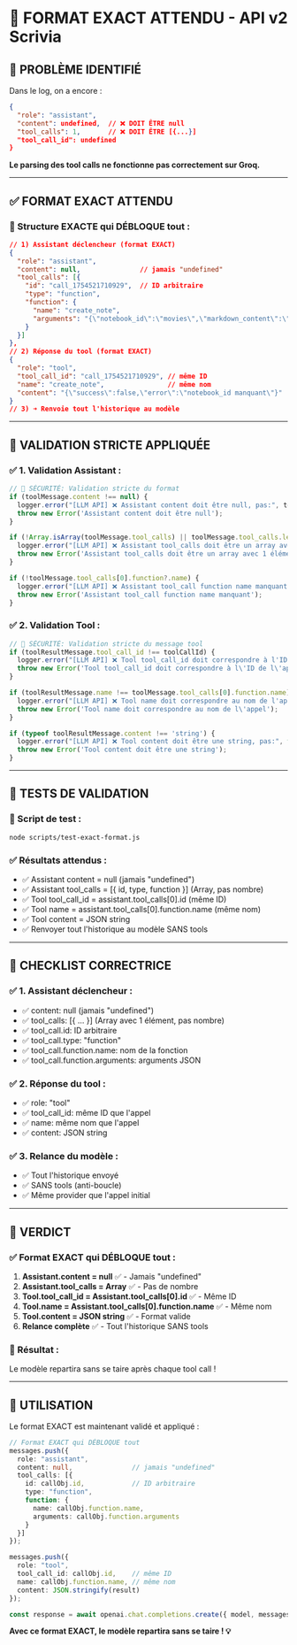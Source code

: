 # 🔧 FORMAT EXACT ATTENDU - API v2 Scrivia

## 🚨 **PROBLÈME IDENTIFIÉ**

Dans le log, on a encore :
```json
{
  "role": "assistant",
  "content": undefined,  // ❌ DOIT ÊTRE null
  "tool_calls": 1,       // ❌ DOIT ÊTRE [{...}]
  "tool_call_id": undefined
}
```

**Le parsing des tool calls ne fonctionne pas correctement sur Groq.**

---

## ✅ **FORMAT EXACT ATTENDU**

### **📝 Structure EXACTE qui DÉBLOQUE tout :**

```json
// 1) Assistant déclencheur (format EXACT)
{
  "role": "assistant",
  "content": null,               // jamais "undefined"
  "tool_calls": [{
    "id": "call_1754521710929",  // ID arbitraire
    "type": "function",
    "function": {
      "name": "create_note",
      "arguments": "{\"notebook_id\":\"movies\",\"markdown_content\":\"…\"}"
    }
  }]
},
// 2) Réponse du tool (format EXACT)
{
  "role": "tool",
  "tool_call_id": "call_1754521710929", // même ID
  "name": "create_note",                // même nom
  "content": "{\"success\":false,\"error\":\"notebook_id manquant\"}"
}
// 3) ➜ Renvoie tout l'historique au modèle
```

---

## 🔧 **VALIDATION STRICTE APPLIQUÉE**

### **✅ 1. Validation Assistant :**

```typescript
// 🔧 SÉCURITÉ: Validation stricte du format
if (toolMessage.content !== null) {
  logger.error("[LLM API] ❌ Assistant content doit être null, pas:", toolMessage.content);
  throw new Error('Assistant content doit être null');
}

if (!Array.isArray(toolMessage.tool_calls) || toolMessage.tool_calls.length !== 1) {
  logger.error("[LLM API] ❌ Assistant tool_calls doit être un array avec 1 élément, pas:", toolMessage.tool_calls);
  throw new Error('Assistant tool_calls doit être un array avec 1 élément');
}

if (!toolMessage.tool_calls[0].function?.name) {
  logger.error("[LLM API] ❌ Assistant tool_call function name manquant");
  throw new Error('Assistant tool_call function name manquant');
}
```

### **✅ 2. Validation Tool :**

```typescript
// 🔧 SÉCURITÉ: Validation stricte du message tool
if (toolResultMessage.tool_call_id !== toolCallId) {
  logger.error("[LLM API] ❌ Tool tool_call_id doit correspondre à l'ID de l'appel");
  throw new Error('Tool tool_call_id doit correspondre à l\'ID de l\'appel');
}

if (toolResultMessage.name !== toolMessage.tool_calls[0].function.name) {
  logger.error("[LLM API] ❌ Tool name doit correspondre au nom de l'appel");
  throw new Error('Tool name doit correspondre au nom de l\'appel');
}

if (typeof toolResultMessage.content !== 'string') {
  logger.error("[LLM API] ❌ Tool content doit être une string, pas:", typeof toolResultMessage.content);
  throw new Error('Tool content doit être une string');
}
```

---

## 🧪 **TESTS DE VALIDATION**

### **📝 Script de test :**
```bash
node scripts/test-exact-format.js
```

### **✅ Résultats attendus :**
- ✅ Assistant content = null (jamais "undefined")
- ✅ Assistant tool_calls = [{ id, type, function }] (Array, pas nombre)
- ✅ Tool tool_call_id = assistant.tool_calls[0].id (même ID)
- ✅ Tool name = assistant.tool_calls[0].function.name (même nom)
- ✅ Tool content = JSON string
- ✅ Renvoyer tout l'historique au modèle SANS tools

---

## 🎯 **CHECKLIST CORRECTRICE**

### **✅ 1. Assistant déclencheur :**
- ✅ content: null (jamais "undefined")
- ✅ tool_calls: [{ ... }] (Array avec 1 élément, pas nombre)
- ✅ tool_call.id: ID arbitraire
- ✅ tool_call.type: "function"
- ✅ tool_call.function.name: nom de la fonction
- ✅ tool_call.function.arguments: arguments JSON

### **✅ 2. Réponse du tool :**
- ✅ role: "tool"
- ✅ tool_call_id: même ID que l'appel
- ✅ name: même nom que l'appel
- ✅ content: JSON string

### **✅ 3. Relance du modèle :**
- ✅ Tout l'historique envoyé
- ✅ SANS tools (anti-boucle)
- ✅ Même provider que l'appel initial

---

## 🏁 **VERDICT**

### **✅ Format EXACT qui DÉBLOQUE tout :**

1. **Assistant.content = null** ✅ - Jamais "undefined"
2. **Assistant.tool_calls = Array** ✅ - Pas de nombre
3. **Tool.tool_call_id = Assistant.tool_calls[0].id** ✅ - Même ID
4. **Tool.name = Assistant.tool_calls[0].function.name** ✅ - Même nom
5. **Tool.content = JSON string** ✅ - Format valide
6. **Relance complète** ✅ - Tout l'historique SANS tools

### **🚀 Résultat :**
Le modèle repartira sans se taire après chaque tool call !

---

## 🔧 **UTILISATION**

Le format EXACT est maintenant validé et appliqué :

```typescript
// Format EXACT qui DÉBLOQUE tout
messages.push({
  role: "assistant",
  content: null,               // jamais "undefined"
  tool_calls: [{
    id: callObj.id,            // ID arbitraire
    type: "function",
    function: {
      name: callObj.function.name,
      arguments: callObj.function.arguments
    }
  }]
});

messages.push({
  role: "tool",
  tool_call_id: callObj.id,    // même ID
  name: callObj.function.name, // même nom
  content: JSON.stringify(result)
});

const response = await openai.chat.completions.create({ model, messages });
```

**Avec ce format EXACT, le modèle repartira sans se taire ! 💡** 